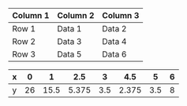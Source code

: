 | Column 1 | Column 2 | Column 3 |
|----------|----------|----------|
| Row 1    | Data 1   | Data 2   |
| Row 2    | Data 3   | Data 4   |
| Row 3    | Data 5   | Data 6   |


|  x  |  0  |  1  | 2.5 |  3  | 4.5 |  5  |  6  |
|-----|-----|-----|-----|-----|-----|-----|-----|
|  y  | 26  | 15.5|5.375| 3.5 |2.375| 3.5 |  8  |